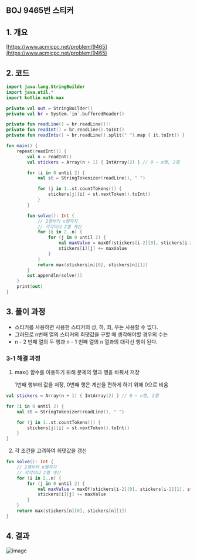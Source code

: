 ## BOJ 9465번 스티커

## 1. 개요

[https://www.acmicpc.net/problem/9465](https://www.acmicpc.net/problem/9465)

## 2. 코드

```kotlin
import java.lang.StringBuilder
import java.util.*
import kotlin.math.max

private val out = StringBuilder()
private val br = System.`in`.bufferedReader()

private fun readLine() = br.readLine()!!
private fun readInt() = br.readLine().toInt()
private fun readInts() = br.readLine().split(" ").map { it.toInt() }

fun main() {
    repeat(readInt()) {
        val n = readInt()
        val stickers = Array(n + 1) { IntArray(2) } // 0 ~ n행, 2열

        for (i in 0 until 2) {
            val st = StringTokenizer(readLine(), " ")

            for (j in 1..st.countTokens()) {
                stickers[j][i] = st.nextToken().toInt()
            }
        }

        fun solve(): Int {
            // 2행부터 n행까지
            // 각각마다 2열 계산
            for (i in 2..n) {
                for (j in 0 until 2) {
                    val maxValue = maxOf(stickers[i-2][0], stickers[i-2][1], stickers[i-1][j.xor(1)])
                    stickers[i][j] += maxValue
                }
            }
            return max(stickers[n][0], stickers[n][1])
        }
        out.appendln(solve())
    }
    print(out)
}
```

## 3. 풀이 과정

- 스티커를 사용하면 사용한 스티커의 상, 하, 좌, 우는 사용할 수 없다.
- 그러므로 n번째 열의 스티커의 최댓값을 구할 때 생각해야할 경우의 수는
- n - 2 번째 열의 두 행과 n - 1 번째 열의 n 열과의 대각선 행이 된다.

### 3-1 해결 과정

1. max() 함수를 이용하기 위해 문제의 열과 행을 바꿔서 저장

    1번째 행부터 값을 저장, 0번째 행은 계산을 편하게 하기 위해 0으로 비움

```kotlin
val stickers = Array(n + 1) { IntArray(2) } // 0 ~ n행, 2열

for (i in 0 until 2) {
    val st = StringTokenizer(readLine(), " ")

    for (j in 1..st.countTokens()) {
        stickers[j][i] = st.nextToken().toInt()
    }
}
```

 2. 각 조건을 고려하여 최댓값을 갱신

```kotlin
fun solve(): Int {
    // 2행부터 n행까지
    // 각각마다 2열 계산
    for (i in 2..n) {
        for (j in 0 until 2) {
            val maxValue = maxOf(stickers[i-2][0], stickers[i-2][1], stickers[i-1][j.xor(1)])
            stickers[i][j] += maxValue
        }
    }
    return max(stickers[n][0], stickers[n][1])
}
```

## 4. 결과

![image](https://user-images.githubusercontent.com/24761073/91300619-89455600-e7de-11ea-9e62-04dd587b30b6.png)